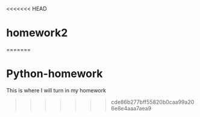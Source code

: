 <<<<<<< HEAD
# homework2
=======
# Python-homework
This is where I will turn in my homework
>>>>>>> cde86b277bff55820b0caa99a206e8e4aaa7aea9
